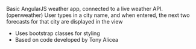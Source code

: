 Basic AngularJS weather app, connected to a live weather API. (openweather)
User types in a city name, and when entered, the next two forecasts for that city are  displayed in the view
- Uses bootstrap classes for styling
- Based on code developed by Tony Alicea
